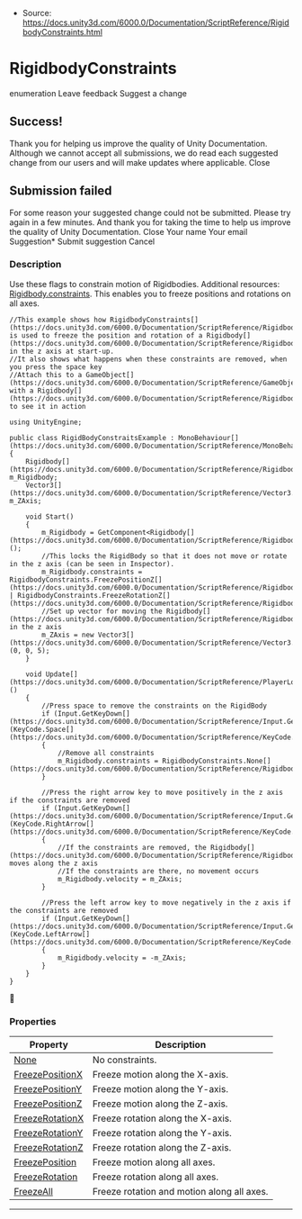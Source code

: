 * Source: https://docs.unity3d.com/6000.0/Documentation/ScriptReference/RigidbodyConstraints.html

# RigidbodyConstraints
enumeration
Leave feedback
Suggest a change
## Success!
Thank you for helping us improve the quality of Unity Documentation. Although we cannot accept all submissions, we do read each suggested change from our users and will make updates where applicable.
Close
## Submission failed
For some reason your suggested change could not be submitted. Please <a>try again</a> in a few minutes. And thank you for taking the time to help us improve the quality of Unity Documentation.
Close
Your name Your email Suggestion* Submit suggestion
Cancel
### Description
Use these flags to constrain motion of Rigidbodies.
Additional resources: [Rigidbody.constraints](https://docs.unity3d.com/6000.0/Documentation/ScriptReference/Rigidbody-constraints.html). This enables you to freeze positions and rotations on all axes.
```
//This example shows how RigidbodyConstraints[](https://docs.unity3d.com/6000.0/Documentation/ScriptReference/RigidbodyConstraints.html) is used to freeze the position and rotation of a Rigidbody[](https://docs.unity3d.com/6000.0/Documentation/ScriptReference/Rigidbody.html) in the z axis at start-up.
//It also shows what happens when these constraints are removed, when you press the space key
//Attach this to a GameObject[](https://docs.unity3d.com/6000.0/Documentation/ScriptReference/GameObject.html) with a Rigidbody[](https://docs.unity3d.com/6000.0/Documentation/ScriptReference/Rigidbody.html) to see it in action  
  
using UnityEngine;  
  
public class RigidBodyConstraitsExample : MonoBehaviour[](https://docs.unity3d.com/6000.0/Documentation/ScriptReference/MonoBehaviour.html)
{
    Rigidbody[](https://docs.unity3d.com/6000.0/Documentation/ScriptReference/Rigidbody.html) m_Rigidbody;
    Vector3[](https://docs.unity3d.com/6000.0/Documentation/ScriptReference/Vector3.html) m_ZAxis;  
  
    void Start()
    {
        m_Rigidbody = GetComponent<Rigidbody[](https://docs.unity3d.com/6000.0/Documentation/ScriptReference/Rigidbody.html)>();
        //This locks the RigidBody so that it does not move or rotate in the z axis (can be seen in Inspector).
        m_Rigidbody.constraints = RigidbodyConstraints.FreezePositionZ[](https://docs.unity3d.com/6000.0/Documentation/ScriptReference/RigidbodyConstraints.FreezePositionZ.html) | RigidbodyConstraints.FreezeRotationZ[](https://docs.unity3d.com/6000.0/Documentation/ScriptReference/RigidbodyConstraints.FreezeRotationZ.html);
        //Set up vector for moving the Rigidbody[](https://docs.unity3d.com/6000.0/Documentation/ScriptReference/Rigidbody.html) in the z axis
        m_ZAxis = new Vector3[](https://docs.unity3d.com/6000.0/Documentation/ScriptReference/Vector3.html)(0, 0, 5);
    }  
  
    void Update[](https://docs.unity3d.com/6000.0/Documentation/ScriptReference/PlayerLoop.Update.html)()
    {
        //Press space to remove the constraints on the RigidBody
        if (Input.GetKeyDown[](https://docs.unity3d.com/6000.0/Documentation/ScriptReference/Input.GetKeyDown.html)(KeyCode.Space[](https://docs.unity3d.com/6000.0/Documentation/ScriptReference/KeyCode.Space.html)))
        {
            //Remove all constraints
            m_Rigidbody.constraints = RigidbodyConstraints.None[](https://docs.unity3d.com/6000.0/Documentation/ScriptReference/RigidbodyConstraints.None.html);
        }  
  
        //Press the right arrow key to move positively in the z axis if the constraints are removed
        if (Input.GetKeyDown[](https://docs.unity3d.com/6000.0/Documentation/ScriptReference/Input.GetKeyDown.html)(KeyCode.RightArrow[](https://docs.unity3d.com/6000.0/Documentation/ScriptReference/KeyCode.RightArrow.html)))
        {
            //If the constraints are removed, the Rigidbody[](https://docs.unity3d.com/6000.0/Documentation/ScriptReference/Rigidbody.html) moves along the z axis
            //If the constraints are there, no movement occurs
            m_Rigidbody.velocity = m_ZAxis;
        }  
  
        //Press the left arrow key to move negatively in the z axis if the constraints are removed
        if (Input.GetKeyDown[](https://docs.unity3d.com/6000.0/Documentation/ScriptReference/Input.GetKeyDown.html)(KeyCode.LeftArrow[](https://docs.unity3d.com/6000.0/Documentation/ScriptReference/KeyCode.LeftArrow.html)))
        {
            m_Rigidbody.velocity = -m_ZAxis;
        }
    }
}

```

### Properties
Property | Description  
---|---  
[None](https://docs.unity3d.com/6000.0/Documentation/ScriptReference/RigidbodyConstraints.None.html) | No constraints.  
[FreezePositionX](https://docs.unity3d.com/6000.0/Documentation/ScriptReference/RigidbodyConstraints.FreezePositionX.html) | Freeze motion along the X-axis.  
[FreezePositionY](https://docs.unity3d.com/6000.0/Documentation/ScriptReference/RigidbodyConstraints.FreezePositionY.html) | Freeze motion along the Y-axis.  
[FreezePositionZ](https://docs.unity3d.com/6000.0/Documentation/ScriptReference/RigidbodyConstraints.FreezePositionZ.html) | Freeze motion along the Z-axis.  
[FreezeRotationX](https://docs.unity3d.com/6000.0/Documentation/ScriptReference/RigidbodyConstraints.FreezeRotationX.html) | Freeze rotation along the X-axis.  
[FreezeRotationY](https://docs.unity3d.com/6000.0/Documentation/ScriptReference/RigidbodyConstraints.FreezeRotationY.html) | Freeze rotation along the Y-axis.  
[FreezeRotationZ](https://docs.unity3d.com/6000.0/Documentation/ScriptReference/RigidbodyConstraints.FreezeRotationZ.html) | Freeze rotation along the Z-axis.  
[FreezePosition](https://docs.unity3d.com/6000.0/Documentation/ScriptReference/RigidbodyConstraints.FreezePosition.html) | Freeze motion along all axes.  
[FreezeRotation](https://docs.unity3d.com/6000.0/Documentation/ScriptReference/RigidbodyConstraints.FreezeRotation.html) | Freeze rotation along all axes.  
[FreezeAll](https://docs.unity3d.com/6000.0/Documentation/ScriptReference/RigidbodyConstraints.FreezeAll.html) | Freeze rotation and motion along all axes.  
* * *

